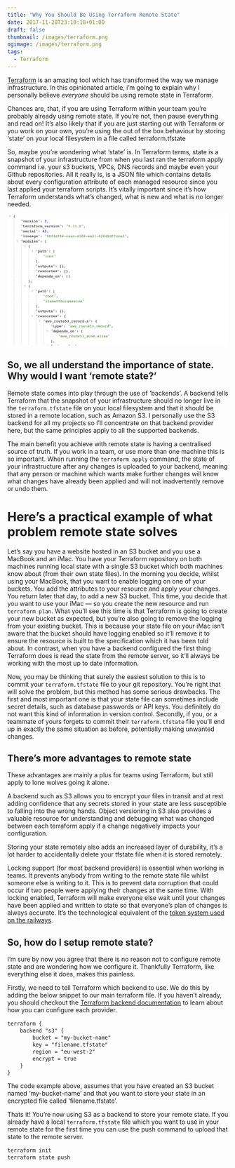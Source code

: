 ```yaml
---
title: "Why You Should Be Using Terraform Remote State"
date: 2017-11-28T23:10:18+01:00
draft: false
thumbnail: /images/terraform.png
ogimage: /images/terraform.png
tags:
  - Terraform
---
```


[Terraform](https://terraform.io) is an amazing tool which has transformed the way we manage infrastructure. In this opinionated article, i’m going to explain why I personally believe *everyone* should be using remote state in Terraform.

Chances are, that, if you are using Terraform within your team you’re probably already using remote state. If you’re not, then pause everything and read on! It’s also likely that if you are just starting out with Terraform or you work on your own, you’re using the out of the box behaviour by storing ‘state’ on your local filesystem in a file called terraform.tfstate

So, maybe you’re wondering what ‘state’ is. In Terraform terms, state is a snapshot of your infrastructure from when you last ran the terraform apply command i.e. your s3 buckets, VPCs, DNS records and maybe even your Github repositories. All it really is, is a JSON file which contains details about every configuration attribute of each managed resource since you last applied your terraform scripts. It’s vitally important since it’s how Terraform understands what’s changed, what is new and what is no longer needed.

![Terraform State](/images/terraform-state.png)

## So, we all understand the importance of state. Why would I want ‘remote state?’

Remote state comes into play through the use of ‘backends’. A backend tells Terraform that the snapshot of your infrastructure should no longer live in the `terraform.tfstate` file on your local filesystem and that it should be stored in a remote location, such as Amazon S3. I personally use the S3 backend for all my projects so I’ll concentrate on that backend provider here, but the same principles apply to all the supported backends.

The main benefit you achieve with remote state is having a centralised source of truth. If you work in a team, or use more than one machine this is so important. When running the `terraform apply` command, the state of your infrastructure after any changes is uploaded to your backend, meaning that any person or machine which wants make further changes will know what changes have already been applied and will not inadvertently remove or undo them.

# Here’s a practical example of what problem remote state solves

Let’s say you have a website hosted in an S3 bucket and you use a MacBook and an iMac. You have your Terraform repository on both machines running local state with a single S3 bucket which both machines know about (from their own state files). In the morning you decide, whilst using your MacBook, that you want to enable logging on one of your buckets. You add the attributes to your resource and apply your changes. You return later that day, to add a new S3 bucket. This time, you decide that you want to use your iMac — so you create the new resource and run `terraform plan`. What you’ll see this time is that Terraform is going to create your new bucket as expected, but you’re also going to remove the logging from your existing bucket. This is because your state file on your iMac isn’t aware that the bucket should have logging enabled so it’ll remove it to ensure the resource is built to the specification which it has been told about. In contrast, when you have a backend configured the first thing Terraform does is read the state from the remote server, so it’ll always be working with the most up to date information.

Now, you may be thinking that surely the easiest solution to this is to commit your `terraform.tfstate` file to your git repository. You’re right that will solve the problem, but this method has some serious drawbacks. The first and most important one is that your state file can sometimes include secret details, such as database passwords or API keys. You definitely do not want this kind of information in version control. Secondly, if you, or a teammate of yours forgets to commit their `terraform.tfstate` file you’ll end up in exactly the same situation as before, potentially making unwanted changes.

## There’s more advantages to remote state

These advantages are mainly a plus for teams using Terraform, but still apply to lone wolves going it alone.

A backend such as S3 allows you to encrypt your files in transit and at rest adding confidence that any secrets stored in your state are less susceptible to falling into the wrong hands. Object versioning in S3 also provides a valuable resource for understanding and debugging what was changed between each terraform apply if a change negatively impacts your configuration.

Storing your state remotely also adds an increased layer of durability, it’s a lot harder to accidentally delete your tfstate file when it is stored remotely.

Locking support (for most backend providers) is essential when working in teams. It prevents anybody from writing to the remote state file whilst someone else is writing to it. This is to prevent data corruption that could occur if two people were applying their changes at the same time. With locking enabled, Terraform will make everyone else wait until your changes have been applied and written to state so that everyone’s plan of changes is always accurate. It’s the technological equivalent of the [token system used on the railways](https://en.wikipedia.org/wiki/Token_(railway_signalling)).

## So, how do I setup remote state?

I’m sure by now you agree that there is no reason not to configure remote state and are wondering how we configure it. Thankfully Terraform, like everything else it does, makes this painless.

Firstly, we need to tell Terraform which backend to use. We do this by adding the below snippet to our main terraform file. If you haven’t already, you should checkout the [Terraform backend documentation](https://www.terraform.io/docs/backends/types/index.html) to learn about how you can configure each provider.

```
terraform {
    backend "s3" {
        bucket = "my-bucket-name"
        key = "filename.tfstate"
        region = "eu-west-2"
        encrypt = true
    }
}
```

The code example above, assumes that you have created an S3 bucket named ‘my-bucket-name’ and that you want to store your state in an encrypted file called ‘filename.tfstate’.

Thats it! You’re now using S3 as a backend to store your remote state. If you already have a local `terraform.tfstate` file which you want to use in your remote state for the first time you can use the push command to upload that state to the remote server.

```
terraform init
terraform state push
```